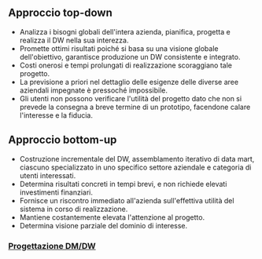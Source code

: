 ## Approccio top-down
- Analizza i bisogni globali dell'intera azienda, pianifica, progetta e realizza il DW nella sua interezza.
- Promette ottimi risultati poiché si basa su una visione globale dell'obiettivo, garantisce produzione un DW consistente e integrato.
- Costi onerosi e tempi prolungati di realizzazione scoraggiano tale progetto.
- La previsione a priori nel dettaglio delle esigenze delle diverse aree aziendali impegnate è pressoché impossibile.
- Gli utenti non possono verificare l'utilità del progetto dato che non si prevede la consegna a breve termine di un prototipo, facendone calare l'interesse e la fiducia.

## Approccio bottom-up
- Costruzione incrementale del DW, assemblamento iterativo di data mart, ciascuno specializzato in uno specifico settore aziendale e categoria di utenti interessati.
- Determina risultati concreti in tempi brevi, e non richiede elevati investimenti finanziari.
- Fornisce un riscontro immediato all'azienda sull'effettiva utilità del sistema in corso di realizzazione.
- Mantiene costantemente elevata l'attenzione al progetto.
- Determina visione parziale del dominio di interesse.

### [Progettazione DM/DW](https://github.com/Gabri432/Sistemi_informativi/blob/master/capitolo_3b/progettazione_dm_dw.md)
